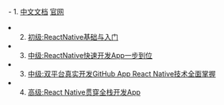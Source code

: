    - 1. [中文文档](https://reactnative.cn/docs/0.48/getting-started.html) [官网](https://facebook.github.io/react-native/docs/textinput.html)
   - 2. [初级:ReactNative基础与入门](http://www.imooc.com/learn/808)
   - 3. [中级:ReactNative快速开发App一步到位](http://coding.imooc.com/class/69.html)
   - 3. [中级:双平台真实开发GitHub App React Native技术全面掌握](http://coding.imooc.com/class/89.html#Prchor)
   - 4. [高级:React Native贯穿全栈开发App](http://coding.imooc.com/class/chapter/56.html#Anchor)

